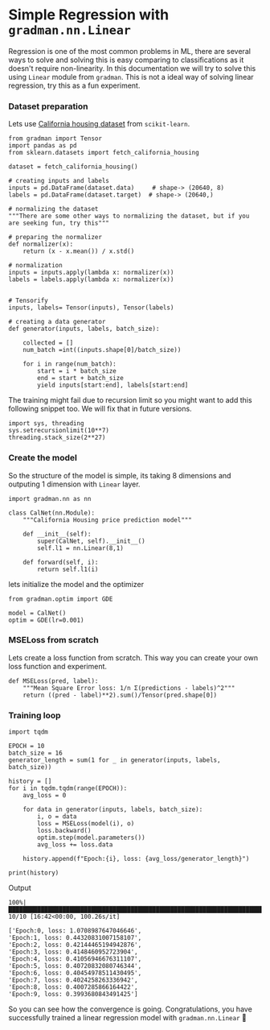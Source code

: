 # Simple Regression with `gradman.nn.Linear`

Regression is one of the most common problems in ML, there are several ways to solve and solving this is easy comparing to classifications as it doesn't require non-linearity.
In this documentation we will try to solve this using `Linear` module from `gradman`. This is not a ideal way of solving linear regression, try this as a fun experiment.

### Dataset preparation 
Lets use [California housing dataset](https://scikit-learn.org/stable/modules/generated/sklearn.datasets.fetch_california_housing.html) from `scikit-learn`.
```python3
from gradman import Tensor
import pandas as pd
from sklearn.datasets import fetch_california_housing

dataset = fetch_california_housing()

# creating inputs and labels 
inputs = pd.DataFrame(dataset.data)     # shape-> (20640, 8)
labels = pd.DataFrame(dataset.target)  # shape-> (20640,)

# normalizing the dataset
"""There are some other ways to normalizing the dataset, but if you are seeking fun, try this"""

# preparing the normalizer
def normalizer(x):
    return (x - x.mean()) / x.std()
    
# normalization
inputs = inputs.apply(lambda x: normalizer(x))
labels = labels.apply(lambda x: normalizer(x))


# Tensorify 
inputs, labels= Tensor(inputs), Tensor(labels)

# creating a data generator
def generator(inputs, labels, batch_size):

    collected = []
    num_batch =int((inputs.shape[0]/batch_size))
    
    for i in range(num_batch):
        start = i * batch_size
        end = start + batch_size
        yield inputs[start:end], labels[start:end]
```

The training might fail due to recursion limit so you might want to add this following snippet too. We will fix that in future versions.
```python3
import sys, threading
sys.setrecursionlimit(10**7)
threading.stack_size(2**27)
```

### Create the model
So the structure of the model is simple, its taking 8 dimensions and outputing 1 dimension with `Linear` layer.

```python3
import gradman.nn as nn

class CalNet(nn.Module):
    """California Housing price prediction model"""
    
    def __init__(self):
        super(CalNet, self).__init__()
        self.l1 = nn.Linear(8,1)

    def forward(self, i):
        return self.l1(i)
```
lets initialize the model and the optimizer

```python3
from gradman.optim import GDE

model = CalNet()
optim = GDE(lr=0.001)
```

### MSELoss from scratch
Lets create a loss function from scratch. This way you can create your own loss function and experiment. 
```python3
def MSELoss(pred, label):
    """Mean Square Error loss: 1/n Σ(predictions - labels)^2"""
    return ((pred - label)**2).sum()/Tensor(pred.shape[0])
```

### Training loop

```python3
import tqdm 

EPOCH = 10
batch_size = 16
generator_length = sum(1 for _ in generator(inputs, labels, batch_size))

history = []
for i in tqdm.tqdm(range(EPOCH)):
    avg_loss = 0
    
    for data in generator(inputs, labels, batch_size):
        i, o = data
        loss = MSELoss(model(i), o)
        loss.backward()
        optim.step(model.parameters())
        avg_loss += loss.data
        
    history.append(f"Epoch:{i}, loss: {avg_loss/generator_length}")
    
print(history)
```
Output
```
100%|██████████████████████████████████████████████████████████████████████████████████████████████████████| 10/10 [16:42<00:00, 100.26s/it]

['Epoch:0, loss: 1.0708987647046646', 
'Epoch:1, loss: 0.44320831007158107', 
'Epoch:2, loss: 0.42144465194942876', 
'Epoch:3, loss: 0.4148460952723904', 
'Epoch:4, loss: 0.41056946676311107', 
'Epoch:5, loss: 0.40720832080746344', 
'Epoch:6, loss: 0.40454978511430495', 
'Epoch:7, loss: 0.4024258263336942', 
'Epoch:8, loss: 0.4007285866164422', 
'Epoch:9, loss: 0.3993680843491425']
```
So you can see how the convergence is going. Congratulations, you have successfully trained a linear regression model with `gradman.nn.Linear` 🐣
